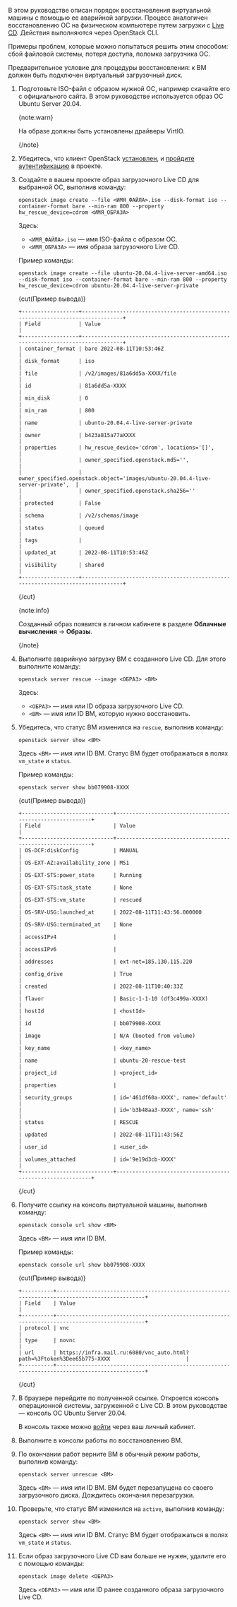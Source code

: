 В этом руководстве описан порядок восстановления виртуальной машины с помощью ее аварийной загрузки. Процесс аналогичен восстановлению ОС на физическом компьютере путем загрузки с [Live CD](https://ru.wikipedia.org/wiki/Live_CD). Действия выполняются через OpenStack CLI.

Примеры проблем, которые можно попытаться решить этим способом: сбой файловой системы, потеря доступа, поломка загрузчика ОС.

Предварительное условие для процедуры восстановления: к ВМ должен быть подключен виртуальный загрузочный диск.

1. Подготовьте ISO-файл с образом нужной ОС, например скачайте его с официального сайта. В этом руководстве используется образ ОС Ubuntu Server 20.04.

    {note:warn}

    На образе должны быть установлены драйверы VirtIO.

    {/note}

1. Убедитесь, что клиент OpenStack [установлен](/ru/tools-for-using-services/cli/openstack-cli#1_ustanovite_klient_openstack), и [пройдите аутентификацию](/ru/tools-for-using-services/cli/openstack-cli#3_proydite_autentifikaciyu) в проекте.
1. Создайте в вашем проекте образ загрузочного Live CD для выбранной ОС, выполнив команду:

    ```console
    openstack image create --file <ИМЯ_ФАЙЛА>.iso --disk-format iso --container-format bare --min-ram 800 --property hw_rescue_device=cdrom <ИМЯ_ОБРАЗА>
    ```

    Здесь:

    - `<ИМЯ_ФАЙЛА>.iso` — имя ISO-файла с образом ОС.
    - `<ИМЯ_ОБРАЗА>` — имя образа загрузочного Live CD.

    Пример команды:

    ```console
    openstack image create --file ubuntu-20.04.4-live-server-amd64.iso --disk-format iso --container-format bare --min-ram 800 --property hw_rescue_device=cdrom ubuntu-20.04.4-live-server-private
    ```

    {cut(Пример вывода)}

    ```console
    +------------------+--------------------------------------------------------------------------------+
    | Field            | Value                                                                          |
    +------------------+--------------------------------------------------------------------------------+
    | container_format | bare 2022-08-11T10:53:46Z                                                      |
    | disk_format      | iso                                                                            |
    | file             | /v2/images/81a6dd5a-XXXX/file                                                  |
    | id               | 81a6dd5a-XXXX                                                                  |
    | min_disk         | 0                                                                              |
    | min_ram          | 800                                                                            |
    | name             | ubuntu-20.04.4-live-server-private                                             |
    | owner            | b423a815a77aXXXX                                                               |
    | properties       | hw_rescue_device='cdrom', locations='[]',                                      |
    |                  | owner_specified.openstack.md5='',                                              |
    |                  | owner_specified.openstack.object='images/ubuntu-20.04.4-live-server-private',  |
    |                  | owner_specified.openstack.sha256=''                                            |
    | protected        | False                                                                          |
    | schema           | /v2/schemas/image                                                              |
    | status           | queued                                                                         |
    | tags             |                                                                                |
    | updated_at       | 2022-08-11T10:53:46Z                                                           |
    | visibility       | shared                                                                         |
    +------------------+--------------------------------------------------------------------------------+
    ```

    {/cut}

    {note:info}

    Созданный образ появится в личном кабинете в разделе **Облачные вычисления** → **Образы**.

    {/note}

1. Выполните аварийную загрузку ВМ с созданного Live CD. Для этого выполните команду:

    ```console
    openstack server rescue --image <ОБРАЗ> <ВМ>
    ```

    Здесь:

    - `<ОБРАЗ>` — имя или ID образа загрузочного Live CD.
    - `<ВМ>` — имя или ID ВМ, которую нужно восстановить.

1. Убедитесь, что статус ВМ изменился на `rescue`, выполнив команду:

    ```console
    openstack server show <ВМ>
    ```

    Здесь `<ВМ>` — имя или ID ВМ. Статус ВМ будет отображаться в полях `vm_state` и `status`.

    Пример команды:

    ```console
    openstack server show bb079908-XXXX
    ```

    {cut(Пример вывода)}

    ```console
    +-----------------------------+-----------------------------------------------------------+
    | Field                       | Value                                                     |
    +-----------------------------+-----------------------------------------------------------+
    | OS-DCF:diskConfig           | MANUAL                                                    |
    | OS-EXT-AZ:availability_zone | MS1                                                       |
    | OS-EXT-STS:power_state      | Running                                                   |
    | OS-EXT-STS:task_state       | None                                                      |
    | OS-EXT-STS:vm_state         | rescued                                                   |
    | OS-SRV-USG:launched_at      | 2022-08-11T11:43:56.000000                                |
    | OS-SRV-USG:terminated_at    | None                                                      |
    | accessIPv4                  |                                                           |
    | accessIPv6                  |                                                           |
    | addresses                   | ext-net=185.130.115.220                                   |
    | config_drive                | True                                                      |
    | created                     | 2022-08-11T10:40:33Z                                      |
    | flavor                      | Basic-1-1-10 (df3c499a-XXXX)                              |
    | hostId                      | <hostId>                                                  |
    | id                          | bb079908-XXXX                                             |
    | image                       | N/A (booted from volume)                                  |
    | key_name                    | <key_name>                                                |
    | name                        | ubuntu-20-rescue-test                                     |
    | project_id                  | <project_id>                                              |
    | properties                  |                                                           |
    | security_groups             | id='461df60a-XXXX', name='default'                        |
    |                             | id='b3b48aa3-XXXX', name='ssh'                            |
    | status                      | RESCUE                                                    |
    | updated                     | 2022-08-11T11:43:56Z                                      |
    | user_id                     | <user_id>                                                 |
    | volumes_attached            | id='9e19d3cb-XXXX'                                        |
    +-----------------------------+-----------------------------------------------------------+
    ```

    {/cut}

1. Получите ссылку на консоль виртуальной машины, выполнив команду:

    ```console
    openstack console url show <ВМ>
    ```

    Здесь `<ВМ>` — имя или ID ВМ.

    Пример команды:

    ```console
    openstack console url show bb079908-XXXX
    ```

    {cut(Пример вывода)}

    ```console
    +----------+-----------------------------------------------------------------------------------------------+
    | Field    | Value                                                                                         |
    +----------+-----------------------------------------------------------------------------------------------+
    | protocol | vnc                                                                                           |
    | type     | novnc                                                                                         |
    | url      | https://infra.mail.ru:6080/vnc_auto.html?path=%3Ftoken%3Dee65b775-XXXX                        |
    +----------+-----------------------------------------------------------------------------------------------+
    ```

    {/cut}

1. В браузере перейдите по полученной ссылке. Откроется консоль операционной системы, загруженной с Live CD. В этом руководстве — консоль ОС Ubuntu Server 20.04.

    В консоль также можно [войти](../../instructions/vm/vm-console#vnc_konsol) через ваш личный кабинет.

1. Выполните в консоли работы по восстановлению ВМ.
1. По окончании работ верните ВМ в обычный режим работы, выполнив команду:

    ```console
    openstack server unrescue <ВМ>
    ```

    Здесь `<ВМ>` — имя или ID ВМ. ВМ будет перезапущена со своего загрузочного диска. Дождитесь окончания перезагрузки.

1. Проверьте, что статус ВМ изменился на `active`, выполнив команду:

    ```console
    openstack server show <ВМ>
    ```

    Здесь `<ВМ>` — имя или ID ВМ. Статус ВМ будет отображаться в полях `vm_state` и `status`.

1. Если образ загрузочного Live CD вам больше не нужен, удалите его с помощью команды:

    ```console
    openstack image delete <ОБРАЗ>
    ```

    Здесь `<ОБРАЗ>` — имя или ID ранее созданного образа загрузочного Live CD.
